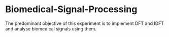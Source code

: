 # Biomedical-Signal-Processing
The predominant objective of this experiment is to implement DFT and IDFT and analyse biomedical signals using them.
